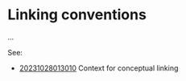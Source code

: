 # Linking conventions

...

See:

* [20231028013010](../20231028013010) Context for conceptual linking
